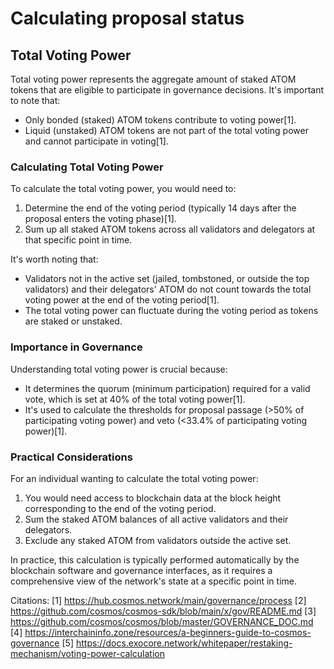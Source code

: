 # Calculating proposal status

## Total Voting Power

Total voting power represents the aggregate amount of staked ATOM tokens that are eligible to participate in governance decisions. It's important to note that:

- Only bonded (staked) ATOM tokens contribute to voting power[1].
- Liquid (unstaked) ATOM tokens are not part of the total voting power and cannot participate in voting[1].

### Calculating Total Voting Power

To calculate the total voting power, you would need to:

1. Determine the end of the voting period (typically 14 days after the proposal enters the voting phase)[1].
2. Sum up all staked ATOM tokens across all validators and delegators at that specific point in time.

It's worth noting that:

- Validators not in the active set (jailed, tombstoned, or outside the top validators) and their delegators' ATOM do not count towards the total voting power at the end of the voting period[1].
- The total voting power can fluctuate during the voting period as tokens are staked or unstaked.

### Importance in Governance

Understanding total voting power is crucial because:

- It determines the quorum (minimum participation) required for a valid vote, which is set at 40% of the total voting power[1].
- It's used to calculate the thresholds for proposal passage (>50% of participating voting power) and veto (<33.4% of participating voting power)[1].

### Practical Considerations

For an individual wanting to calculate the total voting power:

1. You would need access to blockchain data at the block height corresponding to the end of the voting period.
2. Sum the staked ATOM balances of all active validators and their delegators.
3. Exclude any staked ATOM from validators outside the active set.

In practice, this calculation is typically performed automatically by the blockchain software and governance interfaces, as it requires a comprehensive view of the network's state at a specific point in time.

Citations:
[1] https://hub.cosmos.network/main/governance/process
[2] https://github.com/cosmos/cosmos-sdk/blob/main/x/gov/README.md
[3] https://github.com/cosmos/cosmos/blob/master/GOVERNANCE_DOC.md
[4] https://interchaininfo.zone/resources/a-beginners-guide-to-cosmos-governance
[5] https://docs.exocore.network/whitepaper/restaking-mechanism/voting-power-calculation
